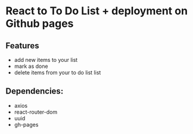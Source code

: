 # React to To Do List + deployment on Github pages

## Features
* add new items to your list
* mark as done
* delete items from your to do list list

## Dependencies:
*    axios
*    react-router-dom
*    uuid
*    gh-pages
